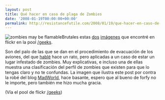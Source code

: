 ```yaml
---
layout: post
title: Qué hacer en caso de plaga de Zombies
date: '2008-01-19T00:00:00+00:00'
permalink: http://resistancefutile.com/2008/01/19/que-hacer-en-caso-de-plaga-de-zombies/
---
```

<img src='http://resistancefutile.com/wp-content/zz30f421fb.jpg' alt='zombies may be flamable' class="derecha" />Brutales estas <a href="http://www.flickr.com/photos/victoralexandre/2193614078/in/pool-geeks">dos</a> <a href="http://www.flickr.com/photos/victoralexandre/2193613678/in/pool-geeks">imágenes</a> que encontré en flickr en la pool <a href="http://www.flickr.com/groups/geeks/pool/">/geeks</a>. 

Son del palo de las que se dan en el procedimiento de evacuación de los aviones, del que <a href="http://resistancefutile.com/2008/01/19/que-me-den-un-salvavidas-que-funcione/">hablé</a> hace un rato, pero aplicadas a un caso de estar un lugar infestado de zombies. Muy explicativas, e incluso una de ellas muestra una clasificación del perfil de zombies que existen para que lo tengas claro y no te confundas. La imagen que ilustra este post por contra la robé del blog <a href="http://forfy.blogspot.com/">MadWorld</a>, hace basante, espero que al bueno de forfy no le importe, pero también me hizo mucha gracia.

(Vía el pool de flickr <a href="http://www.flickr.com/groups/geeks/pool/">/geeks</a>)
